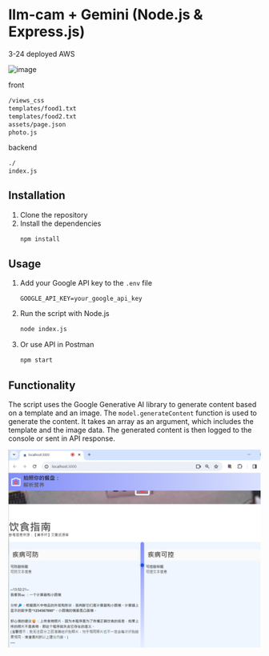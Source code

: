 # llm-cam + Gemini (Node.js & Express.js)

3-24 deployed AWS 

![image](./postman.png)

front
```
/views_css
templates/food1.txt
templates/food2.txt
assets/page.json
photo.js
```

backend
```
./
index.js
```

## Installation

1. Clone the repository
2. Install the dependencies
   ```sh
   npm install
   ```

## Usage

1. Add your Google API key to the `.env` file
   ```env
   GOOGLE_API_KEY=your_google_api_key
   ```
2. Run the script with Node.js
   ```sh
   node index.js
   ```
3. Or use API in Postman
   ```sh
   npm start
   ```

## Functionality
The script uses the Google Generative AI library to generate content based on a template and an image. The `model.generateContent` function is used to generate the content. It takes an array as an argument, which includes the template and the image data. The generated content is then logged to the console or sent in API response.

![alt text](image.png)
